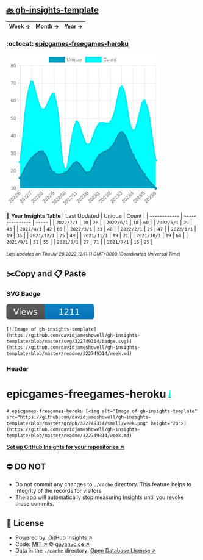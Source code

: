 ## [🔙 gh-insights-template](https://github.com/davidjameshowell/gh-insights-template)
| [**Week →**](https://github.com/davidjameshowell/gh-insights-template/blob/master/readme/322749314/week.md) | [**Month →**](https://github.com/davidjameshowell/gh-insights-template/blob/master/readme/322749314/month.md) | [**Year →**](https://github.com/davidjameshowell/gh-insights-template/blob/master/readme/322749314/year.md) |
 | ------------ | --------------- | ----- |

### :octocat: [epicgames-freegames-heroku](https://github.com/davidjameshowell/epicgames-freegames-heroku)
![Image of gh-insights-template](https://github.com/davidjameshowell/gh-insights-template/blob/master/graph/322749314/large/year.png)

**:calendar: Year Insights Table**
| Last Updated | Unique | Count |
 | ------------ | --------------- | ----- |
 | `2022/7/1` |  `10` | `26` |
 | `2022/6/1` |  `18` | `60` |
 | `2022/5/1` |  `29` | `43` |
 | `2022/4/1` |  `42` | `68` |
 | `2022/3/1` |  `33` | `48` |
 | `2022/2/1` |  `29` | `47` |
 | `2022/1/1` |  `19` | `35` |
 | `2021/12/1` |  `25` | `48` |
 | `2021/11/1` |  `19` | `21` |
 | `2021/10/1` |  `19` | `64` |
 | `2021/9/1` |  `31` | `55` |
 | `2021/8/1` |  `27` | `71` |
 | `2021/7/1` |  `16` | `25` |

<small><i>Last updated on Thu Jul 28 2022 12:11:11 GMT+0000 (Coordinated Universal Time)</i></small>

## ✂️Copy and 📋 Paste
### SVG Badge
[![Image of gh-insights-template](https://github.com/davidjameshowell/gh-insights-template/blob/master/svg/322749314/badge.svg)](https://github.com/davidjameshowell/gh-insights-template/blob/master/readme/322749314/week.md)
```readme
[![Image of gh-insights-template](https://github.com/davidjameshowell/gh-insights-template/blob/master/svg/322749314/badge.svg)](https://github.com/davidjameshowell/gh-insights-template/blob/master/readme/322749314/week.md)
```
### Header
# epicgames-freegames-heroku [<img alt="Image of gh-insights-template" src="https://github.com/davidjameshowell/gh-insights-template/blob/master/graph/322749314/small/week.png" height="20">](https://github.com/davidjameshowell/gh-insights-template/blob/master/readme/322749314/week.md)
```readme
# epicgames-freegames-heroku [<img alt="Image of gh-insights-template" src="https://github.com/davidjameshowell/gh-insights-template/blob/master/graph/322749314/small/week.png" height="20">](https://github.com/davidjameshowell/gh-insights-template/blob/master/readme/322749314/week.md)
```
[**Set up GitHub Insights for your repositories ↗️**](https://github.com/gayanvoice/github-insights)
## ⛔ DO NOT
- Do not commit any changes to `./cache` directory. This feature helps to integrity of the records for visitors.
- The app will automatically stop measuring insights until you revoke those commits.
## 📄 License
- Powered by: [GitHub Insights ↗️](https://github.com/gayanvoice/github-insights)
- Code: [MIT ↗️](./LICENSE) © [gayanvoice ↗️](https://github.com/gayanvoice)
- Data in the `./cache` directory: [Open Database License ↗️](https://opendatacommons.org/licenses/odbl/1-0/)
